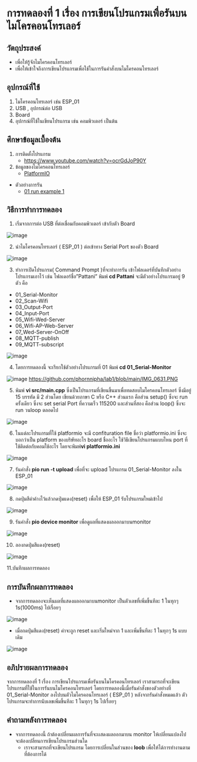 # การทดลองที่ 1 เรื่อง การเขียนโปรแกรมเพื่อรันบนไมโครคอนโทรเลอร์

## วัตถุประสงค์
*  เพื่อให้รู้จักไมโครคอนโทรเลอร์
*  เพื่อให้เข้าใจถึงการเขียนโปรแกรมเพื่อใช้ในการรันคำสั่งบนไมโครคอนโทรเลอร์

## อุปกรณ์ที่ใช้
1.	ไมโครคอนโทรเลอร์ เช่น ESP_01
2.	USB , อุปกรณ์ต่อ USB
3.	Board
4.	อุปกรณ์ที่ใช้ในเขียนโปรแกรม เช่น คอมพิวเตอร์ เป็นต้น


## ศึกษาข้อมูลเบื้องต้น
1. การติดตั้งโปรแกรม
   * https://www.youtube.com/watch?v=ocrGdJoP90Y
2. ข้อมูลของไมโครคอนโทรเลอร์
   * [PlatformIO]( https://platformio.org/ )

* ตัวอย่างการรัน
  * [01 run example 1](https://www.youtube.com/watch?v=NLIUsWLEpmg)

## วิธีการทำการทดลอง
1.	เริ่มจากการต่อ USB ที่ต่อเชื่อมกับคอมพิวเตอร์ เข้ากับตัว Board

![image](https://user-images.githubusercontent.com/80879777/112014167-386fc300-8b5d-11eb-9ae9-118774ac8e2d.png)

2.	นำไมโครคอนโทรเลอร์ ( ESP_01 ) ต่อเข้าทาง Serial Port ของตัว Board	

![image](https://user-images.githubusercontent.com/80879777/112014545-956b7900-8b5d-11eb-88f4-81741df1817f.png)

3.	ทำการเปิดโปรแกรม( Command Prompt )ที่จะทำการรัน เข้าโฟลเดอร์ที่บันทึกตัวอย่างโปรแกรมเอาไว้ เช่น โฟลเดอร์ชื่อ”Pattani” พิมพ์ **cd Pattani** จะมีตัวอย่างโปรแกรมอยู่ 9 ตัว คือ
   * 01_Serial-Monitor
   * 02_Scan-Wifi
   * 03_Output-Port
   * 04_Input-Port
   * 05_Wifi-Wed-Server
   * 06_Wifi-AP-Web-Server
   * 07_Wed-Server-OnOff
   * 08_MQTT-publish
   * 09_MQTT-subscript

![image](https://user-images.githubusercontent.com/80879777/112014594-a1573b00-8b5d-11eb-9852-1f429a532153.png)

4.	โดยการทดลองนี้ จะเรียกใช้ตัวอย่างโปรแกรมที่ 01 พิมพ์ **cd 01_Serial-Monitor**  

![image](https://user-images.githubusercontent.com/80879777/112015843-c4361f00-8b5e-11eb-9a6f-513499bb1e4c.png)
https://github.com/phornnipha/lab1/blob/main/IMG_0631.PNG

5.	พิมพ์  **vi src/main.cpp** ซึ่งเป็นโปรแกรมที่เขียนขึ้นมาเพื่อทดสอบไมโครคอนโทรเลอร์ ซึ่งมีอยู่ 15 บรรทัด มี 2 ส่วนโดย เขียนด้วยภาษา C หรือ C++ ส่วนแรก คือส่วน setup() ซึ่งจะ run ครั้งเดียว ซึ่งจะ set serial Port ที่ความเร็ว 115200 และส่วนที่สอง คือส่วน loop() ซึ่งจะ run วนloop ตลอดไป 

![image](https://user-images.githubusercontent.com/80879777/112015929-d57f2b80-8b5e-11eb-9a00-468f7406caff.png)

6.	ในแต่ละโปรแกรมที่ใช้ platformio จะมี confituration file ชื่อว่า platformio.ini ซึ่งจะบอกว่าเป็น platform ของบริษัทอะไร board ชื่ออะไร ใช้วิธีเขียนโปรแกรมแบบไหน port ที่ใช้ติดต่อกับคอมใช้อะไร โดยจะพิมพ์**vi  platformio.ini**

![image](https://user-images.githubusercontent.com/80879777/112015978-e0d25700-8b5e-11eb-83b9-08c8fe096d8e.png)

7.	รันคำสั่ง **pio run -t upload** เพื่อที่จะ upload โปรแกรม 01_Serial-Monitor ลงใน ESP_01

![image](https://user-images.githubusercontent.com/80879777/112016021-e92a9200-8b5e-11eb-868c-be2d541fc1d1.png)

8.	กดปุ่มสีดำค้างไว้แล้วกดปุ่มแดง(reset) เพื่อให้ ESP_01 รับโปรแกรมใหม่เข้าไป

![image](https://user-images.githubusercontent.com/80879777/112016079-f5165400-8b5e-11eb-9bca-57a5a741b16b.png)

9.	รันคำสั่ง **pio device monitor** เพื่อดูผลที่แสดงผลออกมาบนmonitor 

![image](https://user-images.githubusercontent.com/80879777/112016134-04959d00-8b5f-11eb-8169-3b7e60e7030a.png)

10.	ลองกดปุ่มสีแดง(reset) 

![image](https://user-images.githubusercontent.com/80879777/112016236-2131d500-8b5f-11eb-8652-bdab24a92468.png)

11.บันทึกผลการทดลอง


## การบันทึกผลการทดลอง
* จากการทดลองจะเห็นผลที่แสดงผลออกมาบนmonitor เป็นตัวเลขที่เพิ่มขึ้นทีละ 1 ในทุกๆ 1s(1000ms) ไปเรื่อยๆ

![image](https://user-images.githubusercontent.com/80879777/112017409-2cd1cb80-8b60-11eb-96b9-210df46bdaee.png)

* เมื่อกดปุ่มสีแดง(reset) ค่าจะถูก reset และเริ่มใหม่จาก 1 และเพิ่มขึ้นทีละ 1 ในทุกๆ 1s แบบเดิม 

![image](https://user-images.githubusercontent.com/80879777/112017353-1deb1900-8b60-11eb-811a-ee6d48160a2b.png)

## อภิปรายผลการทดลอง
จากการทดลองที่ 1 เรื่อง การเขียนโปรแกรมเพื่อรันบนไมโครคอนโทรเลอร์ เราสามารถที่จะเขียนโปรแกรมที่ใช้ในการรันบนไมโครคอนโทรเลอร์ โดยการทดลองนี้เมื่อรันคำสั่งของตัวอย่างที่ 01_Serial-Monitor ลงไปบนตัวไมโครคอนโทรเลอร์ ( ESP_01 ) หลังจากรันคำสั่งหมดแล้ว ตัวโปรแกรมจะทำการนับเลขเพิ่มขึ้นทีละ 1 ในทุกๆ 1s ไปเรื่อยๆ

## คำถามหลังการทดลอง 
   * จากการทดลองนี้ ถ้าต้องเปลี่ยนผลการรันที่จะเเสดงผลออกมาบน monitor ให้เปลี่ยนแปลงไป จะต้องเปลี่ยนการเขียนโปรแกรมส่วนใด
     * เราจะสามารถที่จะเขียนโปรแกรม โดยการเปลี่ยนในส่วนของ **loob**  เพื่อให้ได้การทำงานตามที่ต้องการได้

